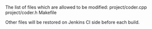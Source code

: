 The list of files which are allowed to be modified:
    project/coder.cpp
    project/coder.h
    Makefile

Other files will be restored on Jenkins CI side before each build.
